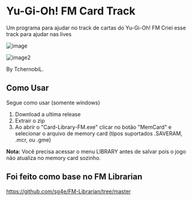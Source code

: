 # Yu-Gi-Oh! FM Card Track

Um programa para ajudar no track de cartas do Yu-Gi-Oh! FM
Criei esse track para ajudar nas lives

![image](https://github.com/user-attachments/assets/d4abf867-8d67-4f98-9ab1-144a162915b0)

![image2](https://github.com/user-attachments/assets/ab324be0-6db8-4099-80a5-f0390e4700ec)

By TchernobiL.

## Como Usar
Segue como usar (somente windows)
1. Download a ultima release
2. Extrair o zip
3. Ao abrir o "Card-Library-FM.exe" clicar no botão "MemCard" e selecionar o arquivo de memory card (tipos suportados .SAVERAM, .mcr, ou .gme)

**Nota:** Você precisa acessar o menu LIBRARY antes de salvar pois o jogo não atualiza no memory card sozinho.

## Foi feito como base no FM Librarian
https://github.com/sg4e/FM-Librarian/tree/master
